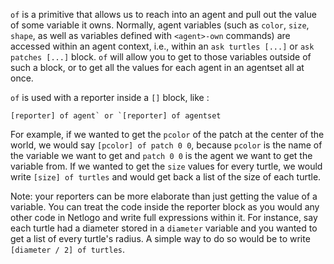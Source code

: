 `of` is a primitive that allows us to reach into an agent and pull out the value of some variable it owns. Normally, agent variables (such as `color`, `size`, `shape`, as well as variables defined with `<agent>-own` commands) are accessed within an agent context, i.e., within an `ask turtles [...]` or `ask patches [...]` block. `of` will allow you to get to those variables outside of such a block, or to get all the values for each agent in an agentset all at once. 



 `of` is used with a reporter inside a `[]` block, like : 



```[reporter] of agent` or `[reporter] of agentset ```



 For example, if we wanted to get the `pcolor` of the patch at the center of the world, we would say `[pcolor] of patch 0 0`, because `pcolor` is the name of the variable we want to get  and `patch 0 0` is the agent we want to get the variable from. If we wanted to get the `size` values for every turtle, we would write `[size] of turtles` and would get back a list of the size of each turtle. 



Note:  your reporters can be more elaborate than just getting the value of a variable. You can treat the code inside the reporter block as you would any other code in Netlogo and write full expressions within it. For instance, say each turtle had a diameter stored in a `diameter` variable and you wanted to get a list of every turtle's radius. A simple way to do so would be to write `[diameter / 2] of turtles`.